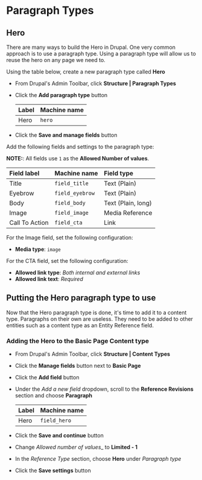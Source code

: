 # Paragraph Types

## Hero

There are many ways to build the Hero in Drupal.  One very common approach is to use a paragraph type. Using a paragraph type will allow us to reuse the hero on any page we need to.

Using the table below, create a new paragraph type called **Hero**
* From Drupal's Admin Toolbar, click **Structure | Paragraph Types**
* Click the **Add paragraph type** button

  | Label | Machine name |
  | :--- | :--- |
  | Hero | `hero` |

* Click the **Save and manage fields** button

Add the following fields and settings to the paragraph type:

**NOTE:**: All fields use `1` as the **Allowed Number of values**.

| Field label | Machine name | Field type |
| :--- | :--- | :--- |
| Title | `field_title` | Text \(Plain\) |
| Eyebrow | `field_eyebrow` | Text \(Plain\) |
| Body | `field_body` | Text \(Plain, long\) |
| Image | `field_image` | Media Reference |
| Call To Action | `field_cta` | Link |

For the Image field, set the following configuration:
* **Media type**: `image`

For the CTA field, set the following configuration:
* **Allowed link type**: _Both internal and external links_
* **Allowed link text**: _Required_

## Putting the Hero paragraph type to use
Now that the Hero paragraph type is done, it's time to add it to a content type.  Paragraphs on their own are useless.  They need to be added to other entities such as a content type as an Entity Reference field.

### Adding the Hero to the Basic Page Content type

* From Drupal's Admin Toolbar, click **Structure | Content Types**
* Click the **Manage fields** button next to **Basic Page**
* Click the **Add field** button
* Under the _Add a new field_ dropdown, scroll to the **Reference Revisions** section and choose **Paragraph**

  | Label | Machine name |
  | :--- | :--- |
  | Hero | `field_hero` |

* Click the **Save and continue** button
* Change _Allowed number of values__ to **Limited - 1**
* In the _Reference Type_ section, choose **Hero** under _Paragraph type_
* Click the **Save settings** button
